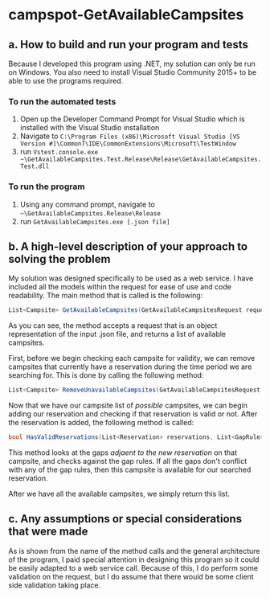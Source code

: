 # campspot-GetAvailableCampsites

## a. How to build and run your program and tests
Because I developed this program using .NET, my solution can only be run on Windows. You also need to install Visual Studio Community 2015+ to be able to use the programs required.

### To run the automated tests
1. Open up the Developer Command Prompt for Visual Studio which is installed with the Visual Studio installation
2. Navigate to `C:\Program Files (x86)\Microsoft Visual Studio [VS Version #]\Common7\IDE\CommonExtensions\Microsoft\TestWindow`
3. run `Vstest.console.exe ~\GetAvailableCampsites.Test.Release\Release\GetAvailableCampsites.Test.dll`

### To run the program
1. Using any command prompt, navigate to `~\GetAvailableCampsites.Release\Release`
2. run `GetAvailableCampsites.exe [.json file]`

## b. A high-level description of your approach to solving the problem
My solution was designed specifically to be used as a web service. I have included all the models within the request for ease of use and code readability. The main method that is called is the following:
```C#
List<Campsite> GetAvailableCampsites(GetAvailableCampsitesRequest request)
```

As you can see, the method accepts a request that is an object representation of the input .json file, and returns a list of available campsites.

First, before we begin checking each campsite for validity, we can remove campsites that currently have a reservation during the time period we are searching for. This is done by calling the following method:
```c#
List<Campsite> RemoveUnavailableCampsites(GetAvailableCampsitesRequest request)
```

Now that we have our campsite list of *possible* campsites, we can begin adding our reservation and checking if that reservation is valid or not. After the reservation is added, the following method is called:
```c#
bool HasValidReservations(List<Reservation> reservations, List<GapRule> gapRules)
```
This method looks at the gaps *adjaent to the new reservation* on that campsite, and checks against the gap rules. If all the gaps don't conflict with any of the gap rules, then this campsite is available for our searched reservation.

After we have all the available campsites, we simply return this list.

## c. Any assumptions or special considerations that were made
As is shown from the name of the method calls and the general architecture of the program, I paid special attention in designing this program so it could be easily adapted to a web service call. Because of this, I do perform some validation on the request, but I do assume that there would be some client side validation taking place.
